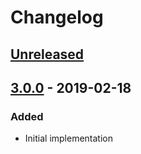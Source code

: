 # Changelog

## [Unreleased][]

## [3.0.0][] - 2019-02-18

### Added

- Initial implementation


[Unreleased]: https://github.com/niksy/figura/compare/v3.0.0...HEAD
[3.0.0]: https://github.com/niksy/figura/tree/v3.0.0